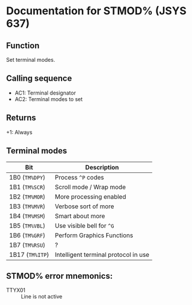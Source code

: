 # Documentation for STMOD% (JSYS 637)

## Function
Set terminal modes.

## Calling sequence
- AC1: Terminal designator
- AC2: Terminal modes to set

## Returns
+1: Always

## Terminal modes

| Bit | Description |
| --- | --- |
| 1B0 (`TM%DPY`) | Process `^P` codes |
| 1B1 (`TM%SCR`) | Scroll mode / Wrap mode |
| 1B2 (`TM%MOR`) | More processing enabled |
| 1B3 (`TM%MVR`) | Verbose sort of more |
| 1B4 (`TM%MSM`) | Smart about more |
| 1B5 (`TM%VBL`) | Use visible bell for `^G` |
| 1B6 (`TM%GRF`) | Perform Graphics Functions |
| 1B7 (`TM%RSU`) | ? |
| 1B17 (`TM%ITP`) | Intelligent terminal protocol in use |

## STMOD% error mnemonics:

<dl>
<dt>TTYX01</dt>
<dd>Line is not active</dd>
</dl>

